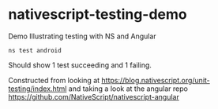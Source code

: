 # nativescript-testing-demo
Demo Illustrating testing with NS and Angular

```ns test android```

Should show 1 test succeeding and 1 failing.

Constructed from looking at https://blog.nativescript.org/unit-testing/index.html
and taking a look at the angular repo  https://github.com/NativeScript/nativescript-angular
